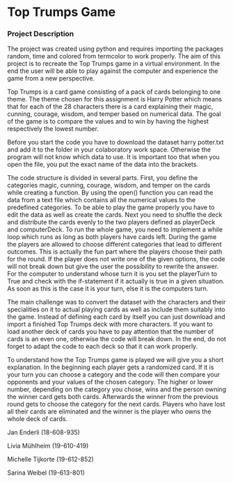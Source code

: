 # Top Trumps Game
### Project Description
The project was created using python and requires importing the packages random, time and colored from termcolor to work properly. The aim of this project is to recreate the Top Trumps game in a virtual environment. In the end the user will be able to play against the computer and experience the game from a new perspective.

Top Trumps is a card game consisting of a pack of cards belonging to one theme. The theme chosen for this assignment is Harry Potter which means that for each of the 28 characters there is a card explaining their magic, cunning, courage, wisdom, and temper based on numerical data. The goal of the game is to compare the values and to win by having the highest respectively the lowest number.

Before you start the code you have to download the dataset harry potter.txt and add it to the folder in your colaboratory work space. Otherwise the program will not know which data to use. It is important too that when you open the file, you put the exact name of the data into the brackets.

The code structure is divided in several parts. First, you define the categories magic, cunning, courage, wisdom, and temper on the cards while creating a function. By using the open() function you can read the data from a text file which contains all the numerical values to the predefined categories. To be able to play the game properly you have to edit the data as well as create the cards.  Next you need to shuffle the deck and distribute the cards evenly to the two players defined as playerDeck and computerDeck. To run the whole game, you need to implement a while loop which runs as long as both players have cards left. During the game the players are allowed to choose different categories that lead to different outcomes. This is actually the fun part where the players choose their path for the round. If the player does not write one of the given options, the code will not break down but give the user the possibility to rewrite the answer. For the computer to understand whose turn it is you set the playerTurn to True and check with the if-statement if it actually is true in a given situation. As soon as this is the case it is your turn, else it is the computers turn. 

The main challenge was to convert the dataset with the characters and their specialities on it to actual playing cards as well as include them suitably into the game. Instead of defining each card by itself you can just download and import a finished Top Trumps deck with more characters. If you want to load another deck of cards you have to pay attention that the number of cards is an even one, otherwise the code will break down. In the end, do not forget to adapt the code to each deck so that it can work properly. 

To understand how the Top Trumps game is played we will give you a short explanation. In the beginning each player gets a randomized card. If it is your turn you can choose a category and the code will then compare your opponents and your values of the chosen category. The higher or lower number, depending on the category you chose, wins and the person owning the winner card gets both cards. Afterwards the winner from the previous round gets to choose the category for the next cards. Players who have lost all their cards are eliminated and the winner is the player who owns the whole deck of cards.

Jan Enderli (18-608-935)

Livia Mühlheim (19-610-419)

Michelle Tijkorte (19-612-852) 

Sarina Weibel (19-613-801)
